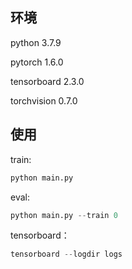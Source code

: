## 环境
python 3.7.9

pytorch 1.6.0

tensorboard 2.3.0 

torchvision 0.7.0 

## 使用

train: 

```python
python main.py 
```

eval: 

```python
python main.py --train 0 
```
tensorboard：
```python
tensorboard --logdir logs 
```